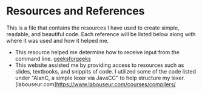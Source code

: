 # Resources and References
This is a file that contains the resources I have used to create simple, readable, and beautiful code. 
Each reference will be listed below along with where it was used and how it helped me.

- This resource helped me determine how to receive input from the command line. [geeksforgeeks](https://www.geeksforgeeks.org/command-line-arguments-in-java/)
- This website assisted me by providing access to resources such as slides, textbooks, and snippits of code. I utilized some of the code listed under "AlanC, a simple lexer via JavaCC" to help structure my lexer. [labouseur.com]https://www.labouseur.com/courses/compilers/ 